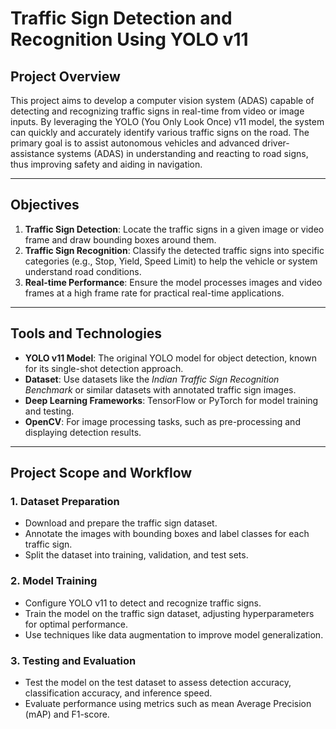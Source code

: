 # Traffic Sign Detection and Recognition Using YOLO v11

## Project Overview
This project aims to develop a computer vision system (ADAS) capable of detecting and recognizing traffic signs in real-time from video or image inputs. By leveraging the YOLO (You Only Look Once) v11 model, the system can quickly and accurately identify various traffic signs on the road. The primary goal is to assist autonomous vehicles and advanced driver-assistance systems (ADAS) in understanding and reacting to road signs, thus improving safety and aiding in navigation.

---

## Objectives
1. **Traffic Sign Detection**: Locate the traffic signs in a given image or video frame and draw bounding boxes around them.
2. **Traffic Sign Recognition**: Classify the detected traffic signs into specific categories (e.g., Stop, Yield, Speed Limit) to help the vehicle or system understand road conditions.
3. **Real-time Performance**: Ensure the model processes images and video frames at a high frame rate for practical real-time applications.

---

## Tools and Technologies
- **YOLO v11 Model**: The original YOLO model for object detection, known for its single-shot detection approach.
- **Dataset**: Use datasets like the *Indian Traffic Sign Recognition Benchmark* or similar datasets with annotated traffic sign images.
- **Deep Learning Frameworks**: TensorFlow or PyTorch for model training and testing.
- **OpenCV**: For image processing tasks, such as pre-processing and displaying detection results.

---

## Project Scope and Workflow
### 1. Dataset Preparation
- Download and prepare the traffic sign dataset.
- Annotate the images with bounding boxes and label classes for each traffic sign.
- Split the dataset into training, validation, and test sets.

### 2. Model Training
- Configure YOLO v11 to detect and recognize traffic signs.
- Train the model on the traffic sign dataset, adjusting hyperparameters for optimal performance.
- Use techniques like data augmentation to improve model generalization.

### 3. Testing and Evaluation
- Test the model on the test dataset to assess detection accuracy, classification accuracy, and inference speed.
- Evaluate performance using metrics such as mean Average Precision (mAP) and F1-score.
